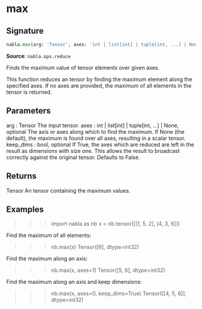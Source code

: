 # max

## Signature

```python
nabla.max(arg: 'Tensor', axes: 'int | list[int] | tuple[int, ...] | None' = None, keep_dims: 'bool' = False) -> 'Tensor'
```

**Source**: `nabla.ops.reduce`

Finds the maximum value of tensor elements over given axes.

This function reduces an tensor by finding the maximum element along the
specified axes. If no axes are provided, the maximum of all elements in the
tensor is returned.

Parameters
----------
arg : Tensor
    The input tensor.
axes : int | list[int] | tuple[int, ...] | None, optional
    The axis or axes along which to find the maximum. If None (the
    default), the maximum is found over all axes, resulting in a scalar
    tensor.
keep_dims : bool, optional
    If True, the axes which are reduced are left in the result as
    dimensions with size one. This allows the result to broadcast
    correctly against the original tensor. Defaults to False.

Returns
-------
Tensor
    An tensor containing the maximum values.

Examples
--------
>>> import nabla as nb
>>> x = nb.tensor([[1, 5, 2], [4, 3, 6]])

Find the maximum of all elements:
>>> nb.max(x)
Tensor([6], dtype=int32)

Find the maximum along an axis:
>>> nb.max(x, axes=1)
Tensor([5, 6], dtype=int32)

Find the maximum along an axis and keep dimensions:
>>> nb.max(x, axes=0, keep_dims=True)
Tensor([[4, 5, 6]], dtype=int32)

